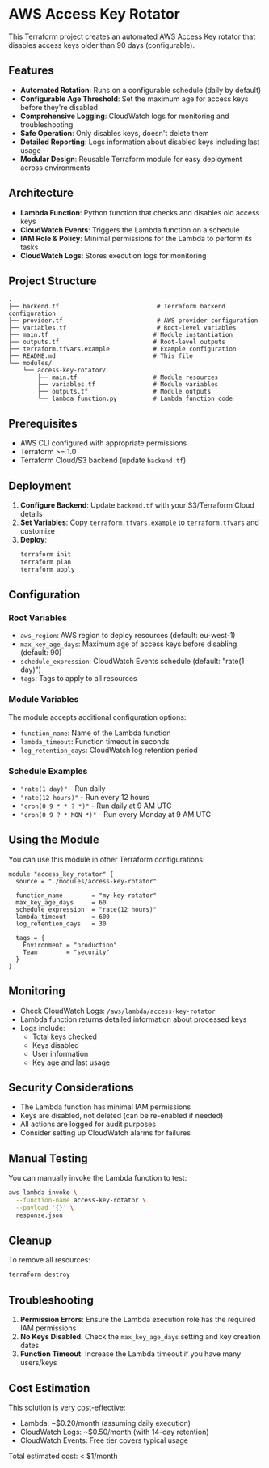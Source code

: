 
# AWS Access Key Rotator

This Terraform project creates an automated AWS Access Key rotator that disables access keys older than 90 days (configurable).

## Features

- **Automated Rotation**: Runs on a configurable schedule (daily by default)
- **Configurable Age Threshold**: Set the maximum age for access keys before they're disabled
- **Comprehensive Logging**: CloudWatch logs for monitoring and troubleshooting
- **Safe Operation**: Only disables keys, doesn't delete them
- **Detailed Reporting**: Logs information about disabled keys including last usage
- **Modular Design**: Reusable Terraform module for easy deployment across environments

## Architecture

- **Lambda Function**: Python function that checks and disables old access keys
- **CloudWatch Events**: Triggers the Lambda function on a schedule
- **IAM Role & Policy**: Minimal permissions for the Lambda to perform its tasks
- **CloudWatch Logs**: Stores execution logs for monitoring

## Project Structure

```
.
├── backend.tf                           # Terraform backend configuration
├── provider.tf                          # AWS provider configuration
├── variables.tf                         # Root-level variables
├── main.tf                             # Module instantiation
├── outputs.tf                          # Root-level outputs
├── terraform.tfvars.example            # Example configuration
├── README.md                           # This file
└── modules/
    └── access-key-rotator/
        ├── main.tf                     # Module resources
        ├── variables.tf                # Module variables
        ├── outputs.tf                  # Module outputs
        └── lambda_function.py          # Lambda function code
```

## Prerequisites

- AWS CLI configured with appropriate permissions
- Terraform >= 1.0
- Terraform Cloud/S3 backend (update `backend.tf`)

## Deployment

1. **Configure Backend**: Update `backend.tf` with your S3/Terraform Cloud details
2. **Set Variables**: Copy `terraform.tfvars.example` to `terraform.tfvars` and customize
3. **Deploy**:
   ```bash
   terraform init
   terraform plan
   terraform apply
   ```

## Configuration

### Root Variables

- `aws_region`: AWS region to deploy resources (default: eu-west-1)
- `max_key_age_days`: Maximum age of access keys before disabling (default: 90)
- `schedule_expression`: CloudWatch Events schedule (default: "rate(1 day)")
- `tags`: Tags to apply to all resources

### Module Variables

The module accepts additional configuration options:
- `function_name`: Name of the Lambda function
- `lambda_timeout`: Function timeout in seconds
- `log_retention_days`: CloudWatch log retention period

### Schedule Examples

- `"rate(1 day)"` - Run daily
- `"rate(12 hours)"` - Run every 12 hours  
- `"cron(0 9 * * ? *)"` - Run daily at 9 AM UTC
- `"cron(0 9 ? * MON *)"` - Run every Monday at 9 AM UTC

## Using the Module

You can use this module in other Terraform configurations:

```hcl
module "access_key_rotator" {
  source = "./modules/access-key-rotator"

  function_name        = "my-key-rotator"
  max_key_age_days     = 60
  schedule_expression  = "rate(12 hours)"
  lambda_timeout       = 600
  log_retention_days   = 30

  tags = {
    Environment = "production"
    Team        = "security"
  }
}
```

## Monitoring

- Check CloudWatch Logs: `/aws/lambda/access-key-rotator`
- Lambda function returns detailed information about processed keys
- Logs include:
  - Total keys checked
  - Keys disabled
  - User information
  - Key age and last usage

## Security Considerations

- The Lambda function has minimal IAM permissions
- Keys are disabled, not deleted (can be re-enabled if needed)
- All actions are logged for audit purposes
- Consider setting up CloudWatch alarms for failures

## Manual Testing

You can manually invoke the Lambda function to test:

```bash
aws lambda invoke \
  --function-name access-key-rotator \
  --payload '{}' \
  response.json
```

## Cleanup

To remove all resources:

```bash
terraform destroy
```

## Troubleshooting

1. **Permission Errors**: Ensure the Lambda execution role has the required IAM permissions
2. **No Keys Disabled**: Check the `max_key_age_days` setting and key creation dates
3. **Function Timeout**: Increase the Lambda timeout if you have many users/keys

## Cost Estimation
This solution is very cost-effective:
- Lambda: ~$0.20/month (assuming daily execution)
- CloudWatch Logs: ~$0.50/month (with 14-day retention)
- CloudWatch Events: Free tier covers typical usage

Total estimated cost: < $1/month
